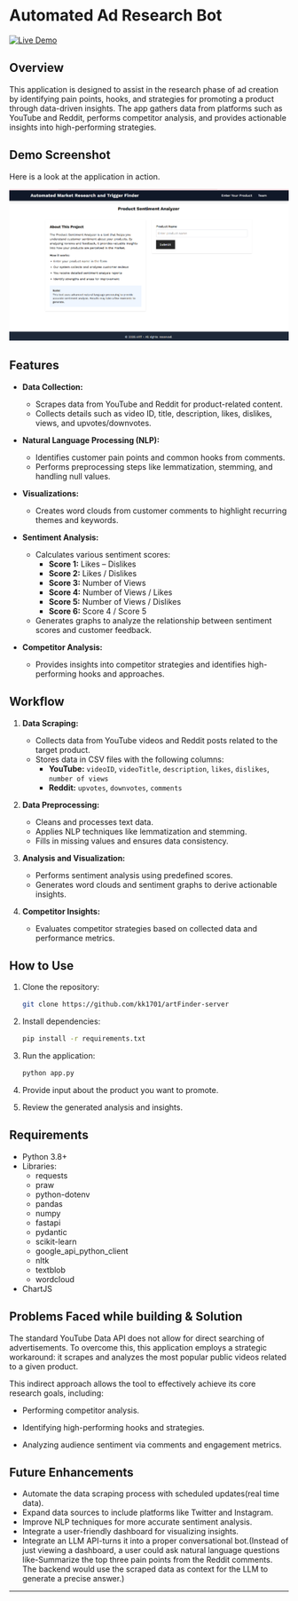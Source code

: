﻿# Automated Ad Research Bot

[![Live Demo](https://img.shields.io/badge/Live_Demo-Visit_Here-blue?style=for-the-badge&logo=vercel)](https://art-finder-ui.vercel.app/)

## Overview
This application is designed to assist in the research phase of ad creation by identifying pain points, hooks, and strategies for promoting a product through data-driven insights. The app gathers data from platforms such as YouTube and Reddit, performs competitor analysis, and provides actionable insights into high-performing strategies.

## Demo Screenshot


Here is a look at the application in action.

![Project Demo Screenshot](./assets/demo1.png)


## Features
- **Data Collection:**
  - Scrapes data from YouTube and Reddit for product-related content.
  - Collects details such as video ID, title, description, likes, dislikes, views, and upvotes/downvotes.

- **Natural Language Processing (NLP):**
  - Identifies customer pain points and common hooks from comments.
  - Performs preprocessing steps like lemmatization, stemming, and handling null values.

- **Visualizations:**
  - Creates word clouds from customer comments to highlight recurring themes and keywords.

- **Sentiment Analysis:**
  - Calculates various sentiment scores:
    - **Score 1:** Likes – Dislikes
    - **Score 2:** Likes / Dislikes
    - **Score 3:** Number of Views
    - **Score 4:** Number of Views / Likes
    - **Score 5:** Number of Views / Dislikes
    - **Score 6:** Score 4 / Score 5
  - Generates graphs to analyze the relationship between sentiment scores and customer feedback.

- **Competitor Analysis:**
  - Provides insights into competitor strategies and identifies high-performing hooks and approaches.

## Workflow
1. **Data Scraping:**
   - Collects data from YouTube videos and Reddit posts related to the target product.
   - Stores data in CSV files with the following columns:
     - **YouTube:** `videoID`, `videoTitle`, `description`, `likes`, `dislikes`, `number of views`
     - **Reddit:** `upvotes`, `downvotes`, `comments`

2. **Data Preprocessing:**
   - Cleans and processes text data.
   - Applies NLP techniques like lemmatization and stemming.
   - Fills in missing values and ensures data consistency.

3. **Analysis and Visualization:**
   - Performs sentiment analysis using predefined scores.
   - Generates word clouds and sentiment graphs to derive actionable insights.

4. **Competitor Insights:**
   - Evaluates competitor strategies based on collected data and performance metrics.

## How to Use
1. Clone the repository:
   ```bash
   git clone https://github.com/kk1701/artFinder-server
   ```

2. Install dependencies:
   ```bash
   pip install -r requirements.txt
   ```

3. Run the application:
   ```bash
   python app.py
   ```

4. Provide input about the product you want to promote.

5. Review the generated analysis and insights.

## Requirements
- Python 3.8+
- Libraries:
  - requests
  - praw
  - python-dotenv
  - pandas
  - numpy
  - fastapi
  - pydantic
  - scikit-learn
  - google_api_python_client
  - nltk
  - textblob
  - wordcloud
- ChartJS

## Problems Faced while building & Solution
The standard YouTube Data API does not allow for direct searching of advertisements. To overcome this, this application employs a strategic workaround: it scrapes and analyzes the most popular public videos related to a given product.

This indirect approach allows the tool to effectively achieve its core research goals, including:

- Performing competitor analysis.

- Identifying high-performing hooks and strategies.

- Analyzing audience sentiment via comments and engagement metrics.

## Future Enhancements
- Automate the data scraping process with scheduled updates(real time data).
- Expand data sources to include platforms like Twitter and Instagram.
- Improve NLP techniques for more accurate sentiment analysis.
- Integrate a user-friendly dashboard for visualizing insights.
- Integrate an LLM API-turns it into a proper conversational bot.(Instead of just viewing a dashboard, a user could ask natural language questions like-Summarize the top three pain points from the Reddit comments. The backend would use the scraped data as context for the LLM to generate a precise answer.)

---



